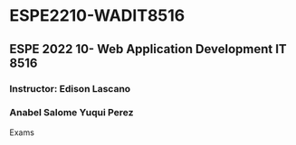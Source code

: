 # ESPE2210-WADIT8516
## ESPE 2022 10- Web Application Development  IT 8516
### Instructor: Edison Lascano
### Anabel Salome Yuqui Perez 
Exams
